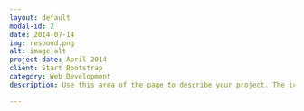```yaml
---
layout: default
modal-id: 2
date: 2014-07-14
img: respond.png
alt: image-alt
project-date: April 2014
client: Start Bootstrap
category: Web Development
description: Use this area of the page to describe your project. The icon above is part of a free icon set by . On their website, you can download their free set with 16 icons, or you can purchase the entire set with 146 icons for only $12!

---
```

